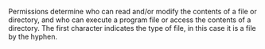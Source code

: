 Permissions determine who can read and/or modify the contents of a file or directory, and who can execute a program file or access the contents of a directory. The first character indicates the type of file, in this case it is a file by the hyphen.
